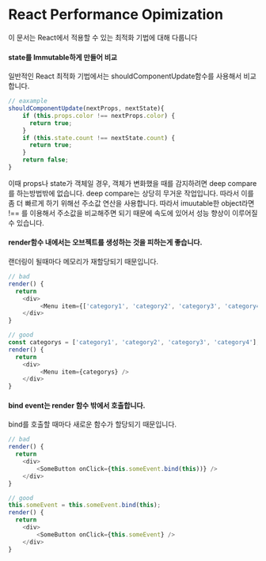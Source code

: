 # React Performance Opimization
이 문서는 React에서 적용할 수 있는 최적화 기법에 대해 다룹니다

#### state를 Immutable하게 만들어 비교
일반적인 React 최적화 기법에서는 shouldComponentUpdate함수를 사용해서 비교합니다.
```javascript
// eaxample
shouldComponentUpdate(nextProps, nextState){
    if (this.props.color !== nextProps.color) {
      return true;
    }
    if (this.state.count !== nextState.count) {
      return true;
    }
    return false;
}
```
이때 props나 state가 객체일 경우, 객체가 변화했을 때를 감지하려면 deep compare를 하는방법밖에 없습니다.
deep compare는 상당히 무거운 작업입니다. 따라서 이를 좀 더 빠르게 하기 위해선 주소값 연산을 사용합니다.
따라서 imuutable한 object라면 !== 를 이용해서 주소값을 비교해주면 되기 때문에 속도에 있어서 성능 향상이 이루어질 수 있습니다.

#### render함수 내에서는 오브젝트를 생성하는 것을 피하는게 좋습니다.
랜더링이 될때마다 메모리가 재할당되기 때문입니다.
```javascript
// bad
render() {
  return 
    <div>
         <Menu item={['category1', 'category2', 'category3', 'category4']} />
    </div>
}

// good
const categorys = ['category1', 'category2', 'category3', 'category4'];
render() {
  return 
    <div>
         <Menu item={categorys} />
    </div>
}
```

#### bind event는 render 함수 밖에서 호출합니다.
bind를 호출할 때마다 새로운 함수가 할당되기 때문입니다.
```javascript
// bad
render() {
  return
    <div>
        <SomeButton onClick={this.someEvent.bind(this))} />
    </div>
}    

// good
this.someEvent = this.someEvent.bind(this);
render() {
  return
    <div>
        <SomeButton onClick={this.someEvent} />
    </div>
}    

```